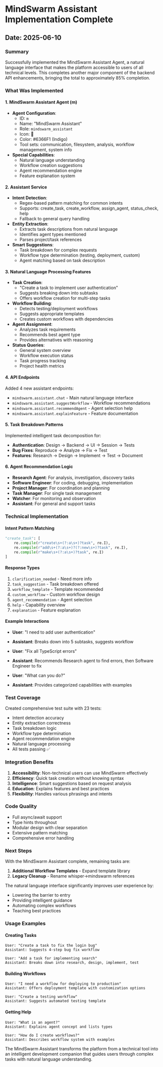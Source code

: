 # MindSwarm Assistant Implementation Complete

## Date: 2025-06-10

### Summary
Successfully implemented the MindSwarm Assistant Agent, a natural language interface that makes the platform accessible to users of all technical levels. This completes another major component of the backend API enhancements, bringing the total to approximately 85% completion.

### What Was Implemented

#### 1. MindSwarm Assistant Agent (m)
- **Agent Configuration**:
  - ID: `m`
  - Name: "MindSwarm Assistant"
  - Role: `mindswarm_assistant`
  - Icon: 🧠
  - Color: #6366F1 (Indigo)
  - Tool sets: communication, filesystem, analysis, workflow management, system info
- **Special Capabilities**:
  - Natural language understanding
  - Workflow creation suggestions
  - Agent recommendation engine
  - Feature explanation system

#### 2. Assistant Service
- **Intent Detection**:
  - Regex-based pattern matching for common intents
  - Supports: create_task, create_workflow, assign_agent, status_check, help
  - Fallback to general query handling
- **Entity Extraction**:
  - Extracts task descriptions from natural language
  - Identifies agent types mentioned
  - Parses project/task references
- **Smart Suggestions**:
  - Task breakdown for complex requests
  - Workflow type determination (testing, deployment, custom)
  - Agent matching based on task description

#### 3. Natural Language Processing Features
- **Task Creation**:
  - "Create a task to implement user authentication"
  - Suggests breaking down into subtasks
  - Offers workflow creation for multi-step tasks
- **Workflow Building**:
  - Detects testing/deployment workflows
  - Suggests appropriate templates
  - Creates custom workflows with dependencies
- **Agent Assignment**:
  - Analyzes task requirements
  - Recommends best agent type
  - Provides alternatives with reasoning
- **Status Queries**:
  - General system overview
  - Workflow execution status
  - Task progress tracking
  - Project health metrics

#### 4. API Endpoints
Added 4 new assistant endpoints:
- `mindswarm.assistant.chat` - Main natural language interface
- `mindswarm.assistant.suggestWorkflow` - Workflow recommendations
- `mindswarm.assistant.recommendAgent` - Agent selection help
- `mindswarm.assistant.explainFeature` - Feature documentation

#### 5. Task Breakdown Patterns
Implemented intelligent task decomposition for:
- **Authentication**: Design → Backend → UI → Session → Tests
- **Bug Fixes**: Reproduce → Analyze → Fix → Test
- **Features**: Research → Design → Implement → Test → Document

#### 6. Agent Recommendation Logic
- **Research Agent**: For analysis, investigation, discovery tasks
- **Software Engineer**: For coding, debugging, implementation
- **Project Manager**: For coordination and planning
- **Task Manager**: For single task management
- **Watcher**: For monitoring and observation
- **Assistant**: For general and support tasks

### Technical Implementation

#### Intent Pattern Matching
```python
"create_task": [
    re.compile(r"create\s+(?:a\s+)?task", re.I),
    re.compile(r"add\s+(?:a\s+)?(?:new\s+)?task", re.I),
    re.compile(r"make\s+(?:a\s+)?task", re.I)
]
```

#### Response Types
1. `clarification_needed` - Need more info
2. `task_suggestion` - Task breakdown offered
3. `workflow_template` - Template recommended
4. `custom_workflow` - Custom workflow design
5. `agent_recommendation` - Agent selection
6. `help` - Capability overview
7. `explanation` - Feature explanation

#### Example Interactions
- **User**: "I need to add user authentication"
- **Assistant**: Breaks down into 5 subtasks, suggests workflow

- **User**: "Fix all TypeScript errors"
- **Assistant**: Recommends Research agent to find errors, then Software Engineer to fix

- **User**: "What can you do?"
- **Assistant**: Provides categorized capabilities with examples

### Test Coverage
Created comprehensive test suite with 23 tests:
- Intent detection accuracy
- Entity extraction correctness
- Task breakdown logic
- Workflow type determination
- Agent recommendation engine
- Natural language processing
- All tests passing ✅

### Integration Benefits
1. **Accessibility**: Non-technical users can use MindSwarm effectively
2. **Efficiency**: Quick task creation without knowing syntax
3. **Intelligence**: Smart suggestions based on request analysis
4. **Education**: Explains features and best practices
5. **Flexibility**: Handles various phrasings and intents

### Code Quality
- Full async/await support
- Type hints throughout
- Modular design with clear separation
- Extensive pattern matching
- Comprehensive error handling

### Next Steps
With the MindSwarm Assistant complete, remaining tasks are:
1. **Additional Workflow Templates** - Expand template library
2. **Legacy Cleanup** - Rename whisper→mindswarm references

The natural language interface significantly improves user experience by:
- Lowering the barrier to entry
- Providing intelligent guidance
- Automating complex workflows
- Teaching best practices

### Usage Examples

#### Creating Tasks
```
User: "Create a task to fix the login bug"
Assistant: Suggests 4-step bug fix workflow

User: "Add a task for implementing search"
Assistant: Breaks down into research, design, implement, test
```

#### Building Workflows
```
User: "I need a workflow for deploying to production"
Assistant: Offers deployment template with customization options

User: "Create a testing workflow"
Assistant: Suggests automated testing template
```

#### Getting Help
```
User: "What is an agent?"
Assistant: Explains agent concept and lists types

User: "How do I create workflows?"
Assistant: Describes workflow system with examples
```

The MindSwarm Assistant transforms the platform from a technical tool into an intelligent development companion that guides users through complex tasks with natural language understanding.